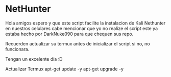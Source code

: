 # NetHunter
Hola amigos espero y que este script facilite la instalacion de Kali Nethunter en nuestros celulares
cabe mencionar que yo no realize el script este ya estaba hecho por DarkNuke090 para que chequen sus repo.

Recuerden actualizar su termux antes de inicializar el script si no, no funcionara.

Tengan un excelente día :D


Actualizar Termux
apt-get update -y
apt-get upgrade -y
